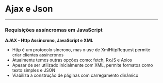 # Ajax e Json
---
### Requisições assíncromas em JavaScript
**AJAX - Http Assíncrono, JavaScript e XML**
- Http é um protocolo síncrono, mas o use de XmlHttpRequest permite criar clientes assíncronos
- Atualmente temos outras opções como: fetch, RxJS e Axios
- Apesar de ser utilizado inicialmente com XML, permite formatos como texto simples e JSON
- Viabiliza a construção de páginas com carregamento dinâmico
